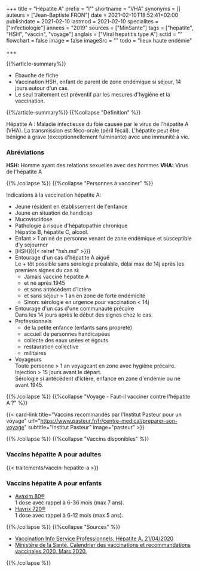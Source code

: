 +++
title = "Hépatite A"
prefix = "l'"
shortname = "VHA"
synonyms = []
auteurs = ["Jean-Baptiste FRON"]
date = 2021-02-10T18:52:41+02:00
publishdate = 2021-02-10
lastmod = 2021-02-10
specialites = ["infectiologie"]
annees = "2019"
sources = ["MinSante"]
tags = ["hepatite", "HSH", "vaccin", "voyage"]
anglais = ["Viral hepatitis type A"]
sctid = ""
flowchart = false
image = false
imageSrc = ""
todo = "lieux haute endémie"

+++

{{%article-summary%}}

- Ébauche de fiche
- Vaccination HSH, enfant de parent de zone endémique si séjour, 14 jours autour d'un cas.
- Le seul traitement est préventif par les mesures d'hygiène et la vaccination.

{{%/article-summary%}}
{{%collapse "Définition" %}}

Hépatite A
: Maladie infectieuse du foie causée par le virus de l'hépatite A (VHA). La transmission est féco-orale (péril fécal). L'hépatite peut être bénigne à grave (exceptionnellement fulminante) avec une immunité à vie.

### Abréviations

**HSH:** Homme ayant des relations sexuelles avec des hommes
**VHA:** Virus de l'hépatite A

{{% /collapse %}}
{{%collapse "Personnes à vacciner" %}}

Indications à la vaccination hépatite A:

- Jeune résident en établissement de l'enfance
- Jeune en situation de handicap
- Mucoviscidose
- Pathologie à risque d'hépatopathie chronique  
Hépatite B, hépatite C, alcool.
- Enfant > 1 an né de personne venant de zone endémique et susceptible d'y séjourner
- [HSH]({{< relref "hsh.md" >}})
- Entourage d'un cas d'hépatite A aiguë  
Le + tôt possible sans sérologie préalable, délai max de 14j après les premiers signes du cas si:
  - Jamais vacciné hépatite A
  - et né après 1945
  - et sans antécédent d'ictère
  - et sans séjour > 1 an en zone de forte endémicité
  - Sinon: sérologie en urgence pour vaccination < 14j
- Entourage d'un cas d'une communauté précaire  
Dans les 14 jours après le début des signes chez le cas.
- Professionnels
  - de la petite enfance (enfants sans propreté)
  - accueil de personnes handicapées
  - collecte des eaux usées et égouts
  - restauration collective
  - militaires
- Voyageurs  
Toute personne > 1 an voyageant en zone avec hygiène précaire.  
Injection > 15 jours avant le départ.  
Sérologie si antécédent d'ictère, enfance en zone d'endémie ou né avant 1945.

{{% /collapse %}}
{{%collapse "Voyage - Faut-il vacciner contre l'hépatite A ?" %}}

{{< card-link title="Vaccins recommandés par l'Institut Pasteur pour un voyage" url="https://www.pasteur.fr/fr/centre-medical/preparer-son-voyage" subtitle="Institut Pasteur" image="pasteur" >}}

{{% /collapse %}}
{{%collapse "Vaccins disponibles" %}}

### Vaccins hépatite A pour adultes

{{< traitements/vaccin-hepatite-a >}}

### Vaccins hépatite A pour enfants

- [Avaxim 80®](http://base-donnees-publique.medicaments.gouv.fr/affichageDoc.php?specid=63777215&typedoc=R)  
1 dose avec rappel à 6-36 mois (max 7 ans).
- [Havrix 720®](http://base-donnees-publique.medicaments.gouv.fr/affichageDoc.php?specid=60152436&typedoc=R)  
1 dose avec rappel à 6-12 mois (max 5 ans).

{{% /collapse %}}
{{%collapse "Sources" %}}

- [Vaccination Info Service Professionnels. Hépatite A. 21/04/2020](https://professionnels.vaccination-info-service.fr/Maladies-et-leurs-vaccins/Hepatite-A)
- [Ministère de la Santé. Calendrier des vaccinations et recommandations vaccinales 2020. Mars 2020.](https://solidarites-sante.gouv.fr/IMG/pdf/calendrier_vaccinal_29juin20.pdf)

{{% /collapse %}}
